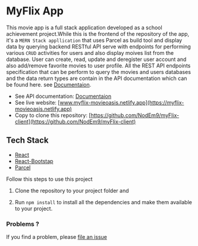 # MyFlix App

This movie app is a full stack application developed as a school achievement project.While this is the frontend of the repository of the app, it's a ``MERN Stack appllication`` that uses Parcel as build tool and display data by querying backend RESTful API serve with endpoints for performing various ``CRUD`` activities for users and also display moives list from the database. User can create, read, update and deregister user account and also add/remove favorite movies to user profile. All the REST API endpoints specification that can be perform to query the movies and users databases and the data return types are contain in the API documentation which can be found here. see [Documentaion](https://myflix-app-led6.onrender.com/documentation.html).


- See API documentation: [Documentaion](https://myflix-app-led6.onrender.com/documentation.html)
- See live website: [www.myflix-movieoasis.netlify.app](https://myflix-movieoasis.netlify.app)
- Copy to clone this repository: [https://github.com/NodEm9/myFlix-client](https://github.com/NodEm9/myFlix-client)

## Tech Stack

- [React](https://react.dev/reference/react)
- [React-Bootstap](https://react-bootstrap.github.io)
- [Parcel](https://parceljs.org/)

Follow this steps to use this project

1. Clone the repository to your project folder and

2. Run ``npm install`` to install all the dependencies and make them available to your project.

### Problems ?

If you find a problem, please [file an issue](https://github.com/NodEm9/myFlix-client/issues/new)